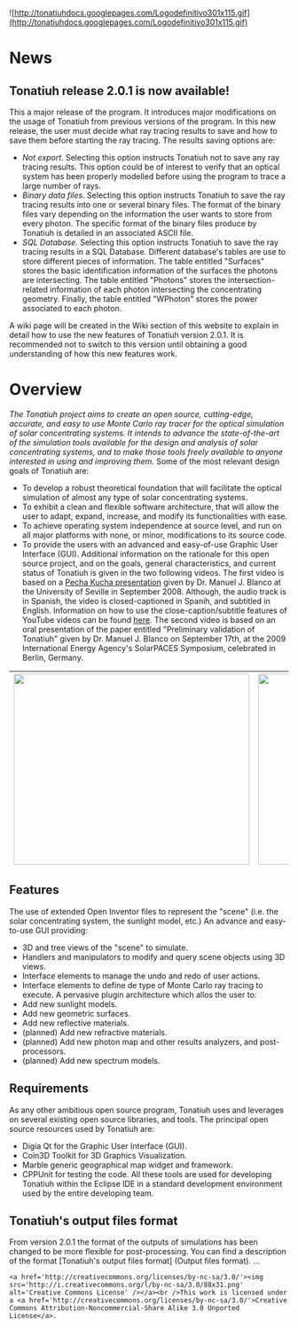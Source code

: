 ![http://tonatiuhdocs.googlepages.com/Logodefinitivo301x115.gif](http://tonatiuhdocs.googlepages.com/Logodefinitivo301x115.gif)
# News #

## Tonatiuh release 2.0.1 is now available! ##

This a major release of the program. It introduces major modifications on the usage of Tonatiuh from previous versions of the program. In this new release, the user must decide what ray tracing results to save and how to save them before starting the ray tracing. The results saving options are:

  * _Not export._ Selecting this option instructs Tonatiuh not to save any ray tracing results. This option could be of interest to verify that an optical system has been properly modelled before using the program to trace a large number of rays.
  * _Binary data files._ Selecting this option instructs Tonatiuh to save the ray tracing results into one or several binary files. The format of the binary files vary depending on the information the user wants to store from every photon. The specific format of the binary files produce by Tonatiuh is detailed in an associated ASCII file.
  * _SQL Database._ Selecting this option instructs Tonatiuh to save the ray tracing results in a SQL Database. Different database's tables are use to store different pieces of information. The table entitled "Surfaces" stores the basic identification information of the surfaces the photons are intersecting. The table entitled "Photons" stores the intersection-related information of each photon intersecting the concentrating geometry. Finally, the table entitled "WPhoton" stores the power associated to each photon.

A wiki page will be created in the Wiki section of this website to explain in detail how to use the new features of Tonatiuh version 2.0.1. It is recommended not to switch to this version until obtaining a good understanding of how this new features work.

# Overview #
_The Tonatiuh project aims to create an open source, cutting-edge, accurate, and easy to use Monte Carlo ray tracer for the optical simulation of solar concentrating systems. It intends to advance the state-of-the-art of the simulation tools available for the design and analysis of solar concentrating systems, and to make those tools freely available to anyone interested in using and improving them._
Some of the most relevant design goals of Tonatiuh are:
  * To develop a robust theoretical foundation that will facilitate the optical simulation of almost any type of solar concentrating systems.
  * To exhibit a clean and flexible software architecture, that will allow the user to adapt, expand, increase, and modify its functionalities with ease.
  * To achieve operating system independence at source level, and run on all major platforms with none, or minor, modifications to its source code.
  * To provide the users with an advanced and easy-of-use Graphic User Interface (GUI).
Additional information on the rationale for this open source project, and on the goals, general characteristics, and current status of Tonatiuh is given in the two following videos. The first video is based on a [Pecha Kucha presentation](http://en.wikipedia.org/wiki/Pecha_Kucha) given by Dr. Manuel J. Blanco at the University of Seville in September 2008. Although, the audio track is in Spanish, the video is closed-captioned in Spanih, and subtitled in English. Information on how to use the close-caption/subtitle features of YouTube videos can be found [here](http://help.youtube.com/support/youtube/bin/answer.py?answer=100078). The second video is based on an oral presentation of the paper entitled "Preliminary validation of Tonatiuh" given by Dr. Manuel J. Blanco on September 17th, at the 2009 International Energy Agency's SolarPACES Symposium, celebrated in Berlin, Germany.

| <a href='http://www.youtube.com/watch?feature=player_embedded&v=90FP79pGM_o' target='_blank'><img src='http://img.youtube.com/vi/90FP79pGM_o/0.jpg' width='425' height=344 /></a> |  <a href='http://www.youtube.com/watch?feature=player_embedded&v=DUCgpTnapew' target='_blank'><img src='http://img.youtube.com/vi/DUCgpTnapew/0.jpg' width='425' height=344 /></a>|
|:----------------------------------------------------------------------------------------------------------------------------------------------------------------------------------|:----------------------------------------------------------------------------------------------------------------------------------------------------------------------------------|

## Features ##
The use of extended Open Inventor files to represent the "scene" (i.e. the solar concentrating system, the sunlight model, etc.)
An advance and easy-to-use GUI providing:
  * 3D and tree views of the "scene" to simulate.
  * Handlers and manipulators to modify and query scene objects using 3D views.
  * Interface elements to manage the undo and redo of user actions.
  * Interface elements to define de type of Monte Carlo ray tracing to execute.
A pervasive plugin architecture which allos the user to:
  * Add new sunlight models.
  * Add new geometric surfaces.
  * Add new reflective materials.
  * (planned) Add new refractive materials.
  * (planned) Add new photon map and other results analyzers, and post-processors.
  * (planned) Add new spectrum models.
## Requirements ##
As any other ambitious open source program, Tonatiuh uses and leverages on several existing open source libraries, and tools. The principal open source resources used by Tonatiuh are:
  * Digia Qt for the Graphic User Interface (GUI).
  * Coin3D Toolkit for 3D Graphics Visualization.
  * Marble generic geographical map widget and framework.
  * CPPUnit for testing the code.
All these tools are used for developing Tonatiuh within the Eclipse IDE in a standard development environment used by the entire developing team.
## Tonatiuh's output files format ##
From version 2.0.1 the format of the outputs of simulations has been changed to be more flexible for post-processing. You can find a description of the format [Tonatiuh's output files format] (Output files format).
...
```
<a href='http://creativecommons.org/licenses/by-nc-sa/3.0/'><img src='http://i.creativecommons.org/l/by-nc-sa/3.0/88x31.png' alt='Creative Commons License' /></a><br />This work is licensed under a <a href='http://creativecommons.org/licenses/by-nc-sa/3.0/'>Creative Commons Attribution-Noncommercial-Share Alike 3.0 Unported License</a>.
